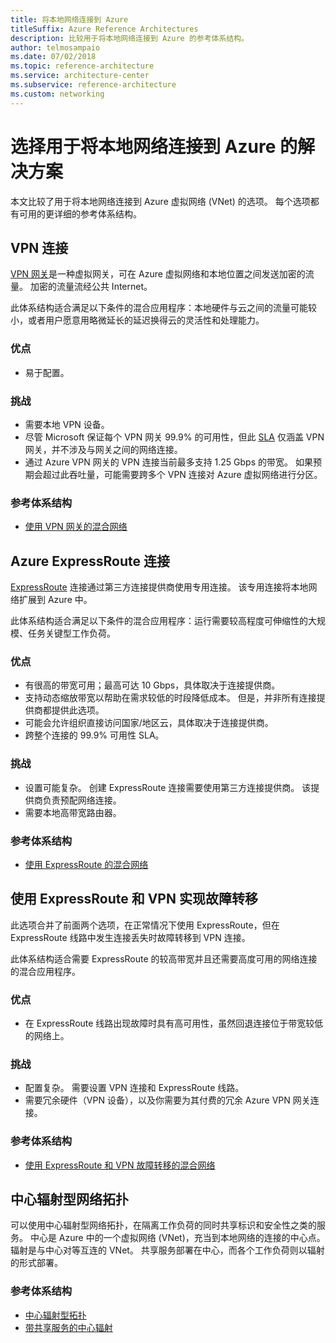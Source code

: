 ```yaml
---
title: 将本地网络连接到 Azure
titleSuffix: Azure Reference Architectures
description: 比较用于将本地网络连接到 Azure 的参考体系结构。
author: telmosampaio
ms.date: 07/02/2018
ms.topic: reference-architecture
ms.service: architecture-center
ms.subservice: reference-architecture
ms.custom: networking
---
```


# <a name="choose-a-solution-for-connecting-an-on-premises-network-to-azure"></a>选择用于将本地网络连接到 Azure 的解决方案

本文比较了用于将本地网络连接到 Azure 虚拟网络 (VNet) 的选项。 每个选项都有可用的更详细的参考体系结构。

## <a name="vpn-connection"></a>VPN 连接

[VPN 网关](/azure/vpn-gateway/vpn-gateway-about-vpngateways)是一种虚拟网关，可在 Azure 虚拟网络和本地位置之间发送加密的流量。 加密的流量流经公共 Internet。

此体系结构适合满足以下条件的混合应用程序：本地硬件与云之间的流量可能较小，或者用户愿意用略微延长的延迟换得云的灵活性和处理能力。

### <a name="benefits"></a>优点

- 易于配置。

### <a name="challenges"></a>挑战

- 需要本地 VPN 设备。
- 尽管 Microsoft 保证每个 VPN 网关 99.9% 的可用性，但此 [SLA](https://azure.microsoft.com/support/legal/sla/vpn-gateway/) 仅涵盖 VPN 网关，并不涉及与网关之间的网络连接。
- 通过 Azure VPN 网关的 VPN 连接当前最多支持 1.25 Gbps 的带宽。 如果预期会超过此吞吐量，可能需要跨多个 VPN 连接对 Azure 虚拟网络进行分区。

### <a name="reference-architecture"></a>参考体系结构

- [使用 VPN 网关的混合网络](./vpn.md)

<!-- markdownlint-disable MD024 -->

## <a name="azure-expressroute-connection"></a>Azure ExpressRoute 连接

[ExpressRoute](/azure/expressroute/) 连接通过第三方连接提供商使用专用连接。 该专用连接将本地网络扩展到 Azure 中。

此体系结构适合满足以下条件的混合应用程序：运行需要较高程度可伸缩性的大规模、任务关键型工作负荷。

### <a name="benefits"></a>优点

- 有很高的带宽可用；最高可达 10 Gbps，具体取决于连接提供商。
- 支持动态缩放带宽以帮助在需求较低的时段降低成本。 但是，并非所有连接提供商都提供此选项。
- 可能会允许组织直接访问国家/地区云，具体取决于连接提供商。
- 跨整个连接的 99.9% 可用性 SLA。

### <a name="challenges"></a>挑战

- 设置可能复杂。 创建 ExpressRoute 连接需要使用第三方连接提供商。 该提供商负责预配网络连接。
- 需要本地高带宽路由器。

### <a name="reference-architecture"></a>参考体系结构

- [使用 ExpressRoute 的混合网络](./expressroute.md)

## <a name="expressroute-with-vpn-failover"></a>使用 ExpressRoute 和 VPN 实现故障转移

此选项合并了前面两个选项，在正常情况下使用 ExpressRoute，但在 ExpressRoute 线路中发生连接丢失时故障转移到 VPN 连接。

此体系结构适合需要 ExpressRoute 的较高带宽并且还需要高度可用的网络连接的混合应用程序。

### <a name="benefits"></a>优点

- 在 ExpressRoute 线路出现故障时具有高可用性，虽然回退连接位于带宽较低的网络上。

### <a name="challenges"></a>挑战

- 配置复杂。 需要设置 VPN 连接和 ExpressRoute 线路。
- 需要冗余硬件（VPN 设备），以及你需要为其付费的冗余 Azure VPN 网关连接。

### <a name="reference-architecture"></a>参考体系结构

- [使用 ExpressRoute 和 VPN 故障转移的混合网络](./expressroute-vpn-failover.md)

<!-- markdownlint-disable MD024 -->

## <a name="hub-spoke-network-topology"></a>中心辐射型网络拓扑

可以使用中心辐射型网络拓扑，在隔离工作负荷的同时共享标识和安全性之类的服务。 中心是 Azure 中的一个虚拟网络 (VNet)，充当到本地网络的连接的中心点。 辐射是与中心对等互连的 VNet。 共享服务部署在中心，而各个工作负荷则以辐射的形式部署。

### <a name="reference-architectures"></a>参考体系结构

- [中心辐射型拓扑](./hub-spoke.md)
- [带共享服务的中心辐射](./shared-services.md)
